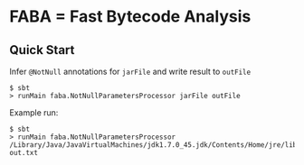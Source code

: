 # FABA = Fast Bytecode Analysis

## Quick Start

Infer `@NotNull` annotations for `jarFile` and write result to `outFile`

    $ sbt
    > runMain faba.NotNullParametersProcessor jarFile outFile

Example run:

    $ sbt
    > runMain faba.NotNullParametersProcessor /Library/Java/JavaVirtualMachines/jdk1.7.0_45.jdk/Contents/Home/jre/lib/rt.jar out.txt

